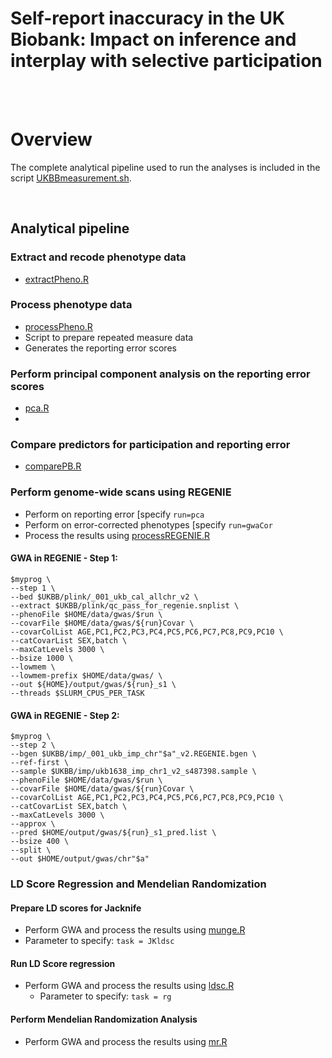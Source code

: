 # Self-report inaccuracy in the UK Biobank: Impact on inference and interplay with selective participation



</br></br>

# Overview

The complete analytical pipeline used to run the analyses is included in the script
[UKBBmeasurement.sh](https://github.com/TabeaSchoeler/TS2023_repErrorUKBB/blob/main/analysis/UKBBmeasurement.sh).


</br>

## Analytical pipeline

### Extract and recode phenotype data

- [extractPheno.R](https://github.com/TabeaSchoeler/TS2023_repErrorUKBB/blob/main/analysis/extractPheno.R)


### Process phenotype data

- [processPheno.R](https://github.com/TabeaSchoeler/TS2023_repErrorUKBB/blob/main/analysis/processPheno.R)
- Script to prepare repeated measure data
- Generates the reporting error scores


### Perform principal component analysis on the reporting error scores

- [pca.R](https://github.com/TabeaSchoeler/TS2023_repErrorUKBB/blob/main/analysis/pca.R)
- 

### Compare predictors for participation and reporting error

- [comparePB.R](https://github.com/TabeaSchoeler/TS2023_repErrorUKBB/blob/main/analysis/comparePB.R)


### Perform genome-wide scans using REGENIE

- Perform on reporting error [specify `run=pca`
- Perform on error-corrected phenotypes [specify `run=gwaCor`
- Process the results using [processREGENIE.R](https://github.com/TabeaSchoeler/TS2023_repErrorUKBB/blob/main/analysis/processREGENIE.R)


#### GWA in REGENIE - Step 1:

```
$myprog \
--step 1 \
--bed $UKBB/plink/_001_ukb_cal_allchr_v2 \
--extract $UKBB/plink/qc_pass_for_regenie.snplist \
--phenoFile $HOME/data/gwas/$run \
--covarFile $HOME/data/gwas/${run}Covar \
--covarColList AGE,PC1,PC2,PC3,PC4,PC5,PC6,PC7,PC8,PC9,PC10 \
--catCovarList SEX,batch \
--maxCatLevels 3000 \
--bsize 1000 \
--lowmem \
--lowmem-prefix $HOME/data/gwas/ \
--out ${HOME}/output/gwas/${run}_s1 \
--threads $SLURM_CPUS_PER_TASK
```

#### GWA in REGENIE - Step 2:

```
$myprog \
--step 2 \
--bgen $UKBB/imp/_001_ukb_imp_chr"$a"_v2.REGENIE.bgen \
--ref-first \
--sample $UKBB/imp/ukb1638_imp_chr1_v2_s487398.sample \
--phenoFile $HOME/data/gwas/$run \
--covarFile $HOME/data/gwas/${run}Covar \
--covarColList AGE,PC1,PC2,PC3,PC4,PC5,PC6,PC7,PC8,PC9,PC10 \
--catCovarList SEX,batch \
--maxCatLevels 3000 \
--approx \
--pred $HOME/output/gwas/${run}_s1_pred.list \
--bsize 400 \
--split \
--out $HOME/output/gwas/chr"$a" 
```


### LD Score Regression and Mendelian Randomization

#### Prepare LD scores for Jacknife

- Perform GWA and process the results using [munge.R](https://github.com/TabeaSchoeler/TS2023_repErrorUKBB/blob/main/analysis/munge.R)
- Parameter to specify: `task = JKldsc`

#### Run LD Score regression 

- Perform GWA and process the results using [ldsc.R](https://github.com/TabeaSchoeler/TS2023_repErrorUKBB/blob/main/analysis/ldsc.R)
  - Parameter to specify: `task = rg`


#### Perform Mendelian Randomization Analysis

- Perform GWA and process the results using [mr.R](https://github.com/TabeaSchoeler/TS2023_repErrorUKBB/blob/main/analysis/mr.R)



